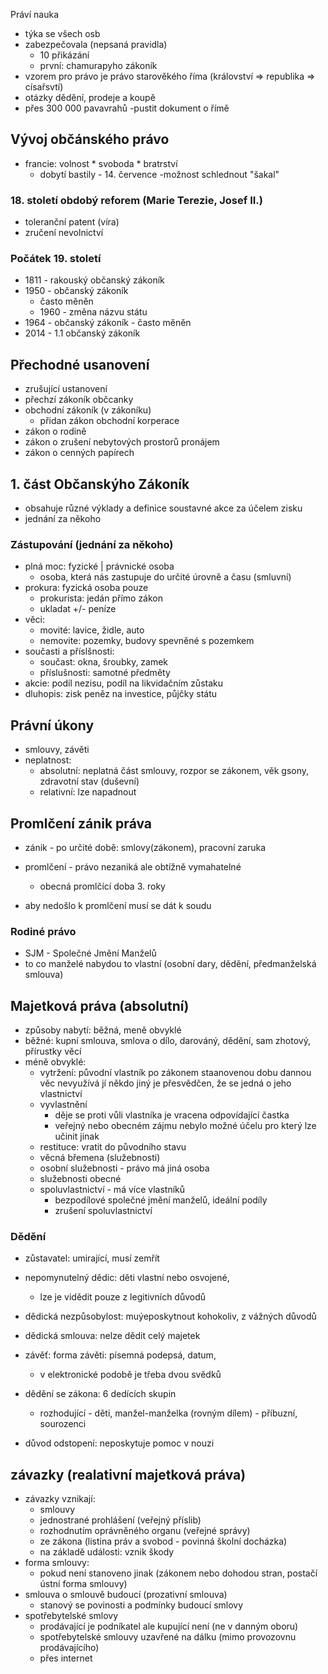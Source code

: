 Práví nauka
- týka se všech osb
- zabezpečovala (nepsaná pravidla)
    - 10 přikázání
    - první: chamurapyho zákoník
- vzorem pro právo je právo starověkého říma (království => republika => císařsvtí)
- otázky dědění, prodeje a koupě
- přes 300 000 pavavrahů -pustit dokument o římě

## Vývoj občánského právo
- francie: volnost * svoboda * bratrství
    - dobytí bastily - 14. července -možnost schlednout "šakal"

### 18. století obdobý reforem (Marie Terezie, Josef II.)
- toleranční patent (víra)
- zručení nevolnictví

### Počátek 19. století
- 1811 - rakouský občanský zákoník
- 1950 - občanský zákoník
    - často měněn 
    - 1960 - změna názvu státu
- 1964 - občanský zákoník - často měněn
- 2014 - 1.1 občanský zákoník

## Přechodné usanovení
- zrušující ustanovení
- přechzí zákoník občcanky
- obchodní zákoník (v zákoníku)
    - přidan zákon obchodní korperace
- zákon o rodině
- zákon o zrušení nebytových prostorů pronájem
- zákon o cenných papírech

## 1. část Občanskýho Zákoník
- obsahuje různé výklady a definice soustavné akce za účelem zisku
- jednání za někoho

### Zástupování (jednání za někoho)
- plná moc: fyzické | právnické osoba
    - osoba, která nás zastupuje do určité úrovně a času (smluvní)
- prokura: fyzická osoba pouze 
    - prokurista: jedán přímo zákon 
    - ukladat +/- peníze
- věci:
    - movité: lavice, židle, auto
    - nemovite: pozemky, budovy spevněné s pozemkem 
- současti a příslšnosti:
    - součast: okna, šroubky, zamek
    - příslušnosti: samotné předměty
- akcie: podíl nezisu, podíl na likvidačním zůstaku
- dluhopis: zisk peněz na investice, půjčky státu

## Právní úkony
- smlouvy, závěti
- neplatnost: 
    - absolutní: neplatná část smlouvy, rozpor se zákonem, 
      věk gsony, zdravotní stav (duševní)
    - relativní: lze napadnout

## Promlčení zánik práva
- zánik - po určité době: smlovy(zákonem), pracovní zaruka
- promlčení - právo nezaniká ale obtížně vymahatelné 
    - obecná promlčící doba 3. roky

- aby nedošlo k promlčení musí se dát k soudu

### Rodiné právo
- SJM - Společné Jmění Manželů
- to co manželé nabydou to vlastní (osobní dary, dědění, předmanželská smlouva)

## Majetková práva (absolutní)
- způsoby nabytí: běžná, meně obvyklé 
- běžné: kupní smlouva, smlova o dílo, darováný, dědění, sam zhotový, přírustky věcí
- méně obvyklé: 
    - vytržení: původní vlastník po zákonem staanovenou dobu dannou věc 
      nevyužívá jí někdo jiný je přesvědčen, že se jedná o jeho vlastnictví
    - vyvlastnění
        - děje se proti vůli vlastníka je vracena odpovídající častka
        - veřejný nebo obecném zájmu nebylo možné účelu pro který lze učinit jinak
    - restituce: vratit do původního stavu
    - věcná břemena (služebnosti)
    - osobní služebnosti - právo má jiná osoba
    - služebnosti obecné
    - spoluvlastnictví - má více vlastníků
        - bezpodílové společné jmění manželů, ideální podíly
        - zrušení spoluvlastnictví

### Dědění
- zůstavatel: umirající, musí zemřít
- nepomynutelný dědic: děti vlastní nebo osvojené, 
    - lze je vidědit pouze z legitivních důvodů
- dědická nezpůsobylost: muýeposkytnout kohokoliv, z vážných důvodů 
- dědická smlouva: nelze dědit celý majetek
- závěť: forma závěti: písemná podepsá, datum, 
    - v elektronické podobě je třeba dvou svědků
- dědění se zákona: 6 dedících skupin
    - rozhodující - děti, manžel-manželka (rovným dílem) - příbuzní, sourozenci 

- důvod odstopení: neposkytuje pomoc v nouzi

## závazky (realativní majetková práva)
- závazky vznikají:
    - smlouvy
    - jednostrané prohlášení (veřejný příslib)
    - rozhodnutím oprávněného organu (veřejné správy)
    - ze zákona (listina práv a svobod - povinná školní docházka)
    - na základě události: vznik škody
- forma smlouvy:
    - pokud není stanoveno jinak 
        (zákonem nebo dohodou stran, postačí ústní forma smlouvy)   
- smlouva o smlouvě budoucí (prozativní smlouva)
    - stanový se povinosti a podmínky budoucí smlovy
- spotřebytelské smlovy
    - prodávající je podníkatel ale kupující není (ne v danným oboru)
    - spotřebytelské smlouvy uzavřené na dálku (mimo provozovnu prodávajícího)
    - přes internet






